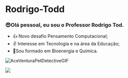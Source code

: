 # Rodrigo-Todd
### 😎Olá pessoal, eu sou o Professor Rodrigo Tod.


- 👍 Novo desafio Pensamento Computacional;
- ✌️ Interesse em Tecnologia e na área da Educação;
- 🎍Sou formado em Bioenergia e Química.

![AceVenturaPetDetectiveGIF](https://user-images.githubusercontent.com/108306153/176061730-289cf76a-08c9-4771-8907-f46e0d0c74f3.gif)


<a href="https://www.youtube.com/seu-canal-youtube-aqui" target="_blank"><img src="https://img.shields.io/badge/YouTube-FF0000?style=for-the-badge&logo=youtube&logoColor=white" target="_blank"></a>
